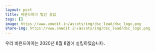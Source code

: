 ```yaml
---
layout: post
title: 비욘드아이 법인 설립
tags: []
image: https://www.anudit.in/assets/img/dsc_lead/dsc_logo.png
share-img: https://www.anudit.in/assets/img/dsc_lead/dsc_logo.png
---
```


우리 비욘드아이는 2020년 8월 8일에 설립하였습니다. 
